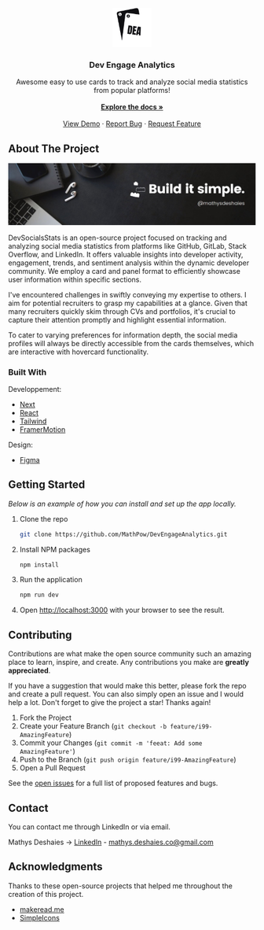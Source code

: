                          
<br/>
<div align="center">
<a href="https://github.com/MathPow/DevEngageAnalytics/">
<img src="https://github.com/MathPow/DevEngageAnalytics/blob/main/public/logo.svg" alt="Logo" width="80" height="80">
</a>
<h3 align="center">Dev Engage Analytics</h3>
<p align="center">
Awesome easy to use cards to track and analyze social media statistics from popular platforms!
<br/>
<br/>
<a href=""><strong>Explore the docs »</strong></a>
<br/>
<br/>
<a href="https://github.com/ShaanCoding/ReadME-Generator/">View Demo</a> ·
<a href="https://github.com/MathPow/DevEngageAnalytics/issues/new?assignees=&labels=bug&projects=&template=bug_report.md&title=">Report Bug</a> ·
<a href="https://github.com/MathPow/DevEngageAnalytics/issues/new?assignees=&labels=enhancement&projects=&template=feature_request.md&title=">Request Feature</a>
</p>
</div>

 ## About The Project

![ScreenShot](https://github.com/MathPow/MathPow/blob/main/banner.png)

DevSocialsStats is an open-source project focused on tracking and analyzing social media statistics from platforms like GitHub, GitLab, Stack Overflow, and LinkedIn. It offers valuable insights into developer activity, engagement, trends, and sentiment analysis within the dynamic developer community. We employ a card and panel format to efficiently showcase user information within specific sections.

I've encountered challenges in swiftly conveying my expertise to others. I aim for potential recruiters to grasp my capabilities at a glance. Given that many recruiters quickly skim through CVs and portfolios, it's crucial to capture their attention promptly and highlight essential information.

To cater to varying preferences for information depth, the social media profiles will always be directly accessible from the cards themselves, which are interactive with hovercard functionality.
 ### Built With

Developpement:

- [Next](https://nextjs.org)
- [React](https://reactjs.org)
- [Tailwind](https://tailwindcss.com/)
- [FramerMotion](https://www.framer.com/motion/component/)

Design:

- [Figma](https://www.figma.com/file/2VrK9qzBpIUjeDmHHkKkor/DevEngageAnalytics?type=design&node-id=1%3A2&mode=design&t=t3kUdUWmje7Kc0pu-1.)
 ## Getting Started

_Below is an example of how you can install and set up the app locally._

1. Clone the repo
   ```bash
   git clone https://github.com/MathPow/DevEngageAnalytics.git
   ```
2. Install NPM packages
   ```bash
   npm install
   ```
3. Run the application
   ```sh
   npm run dev
   ```
4. Open [http://localhost:3000](http://localhost:3000) with your browser to see the result.
 ## Contributing

Contributions are what make the open source community such an amazing place to learn, inspire, and create. Any contributions you make are **greatly appreciated**.

If you have a suggestion that would make this better, please fork the repo and create a pull request. You can also simply open an issue and I would help a lot.
Don't forget to give the project a star! Thanks again!

1. Fork the Project
2. Create your Feature Branch (`git checkout -b feature/i99-AmazingFeature`)
3. Commit your Changes (`git commit -m 'feeat: Add some AmazingFeature'`)
4. Push to the Branch (`git push origin feature/i99-AmazingFeature`)
5. Open a Pull Request

See the [open issues](https://github.com/MathPow/DevEngageAnalytics/issuess) for a full list of proposed features and bugs.
 ## Contact
 
You can contact me through LinkedIn or via email.

Mathys Deshaies -> [LinkedIn](https://www.linkedin.com/in/mathys-deshaies/) - mathys.deshaies.co@gmail.com
 ## Acknowledgments

Thanks to these open-source projects that helped me throughout the creation of this project.

- [makeread.me](https://github.com/ShaanCoding/ReadME-Generator)
- [SimpleIcons](https://simpleicons.org/)
